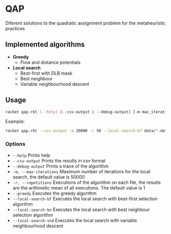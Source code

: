 # QAP
Diferent solutions to the quadratic assignment problem for the metaheuristic practices

## Implemented algorithms
- **Greedy**
  - Flow and distance potentials
- **Local search**
  - Best-first with DLB mask
  - Best neighbour
  - Variable neighbourhood descent

  
## Usage
```bash
racket qap.rkt [--help] [--csv-output | --debug-output] [-m max_iterations] [-r repetitions_per_file] [--greedy | --local-search-bf | --local-search-bn | --local-search-vnd] file1...
```
Example:
```bash
racket qap.rkt --csv-output -m 20000 -r 50 --local-search-bf data/*.dat
```

### Options
- `--help` Prints help
- `--csv-output` Prints the results in csv format
- `--debug-output` Prints a trace of the algorithm 
- `-m, --max-iterations` Maximum number of iterations for the local search, the default value is 50000
- `-r, --repetitions` Executions of the algorithm on each file, the results are the arithmetic mean of all executions. The default value is 1
- `--greedy` Executes the greedy algorithm
- `--local-search-bf` Executes the local search with best-first selection algorithm
- `--local-search-bn` Executes the local search with best neighbour selection algorithm
- `--local-search-vnd` Executes the local search with variable neighbourhood descent 
